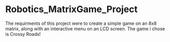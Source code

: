 # Robotics_MatrixGame_Project

The requirments of this project were to create a simple game on an 8x8 matrix, along with an interactive menu on an LCD screen. The game i chose is Crossy Roads!
